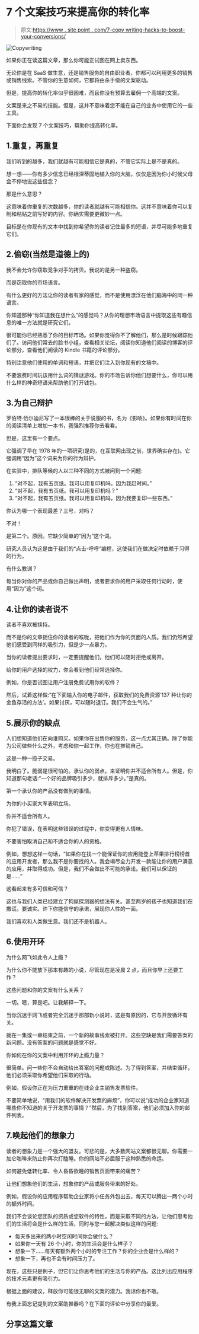 # 7 个文案技巧来提高你的转化率

> 原文:[https://www . site point . com/7-copy writing-hacks-to-boost-your-conversions/](https://www.sitepoint.com/7-copywriting-hacks-to-boost-your-conversions/)

![Copywriting](../Images/7e7243718db6ad46339baaf9c3c57600.png)

如果你正在读这篇文章，那么你可能正试图在网上卖东西。

无论你是在 SaaS 做生意，还是销售服务的自由职业者，你都可以利用更多的销售或销售线索。不管你的生意如何，它都将由杀手级的文案驱动。

但是，提高你的转化率似乎很困难，而且你没有预算去雇佣一个高端的文案。

文案是来之不易的技能。但是，这并不意味着您不能在自己的业务中使用它的一些工具。

下面你会发现 7 个文案技巧，帮助你提高转化率。

## 1.重复，再重复

我们听到的越多，我们就越有可能相信它是真的，不管它实际上是不是真的。

想一想——你有多少信念已经根深蒂固地植入你的大脑，仅仅是因为你小时候父母会不停地说这些信念？

那是什么意思？

这意味着你重复的次数越多，你的读者就越有可能相信你。这并不意味着你可以复制和粘贴之前写好的内容。你确实需要更微妙一点。

目标是在你现有的文本中找到你希望你的读者记住最多的短语，并尽可能多地重复它们。

## 2.偷窃(当然是道德上的)

我不会允许你窃取竞争对手的拷贝。我说的是另一种盗窃。

而是窃取你的市场语言。

有什么更好的方法让你的读者有家的感觉，而不是使用漂浮在他们脑海中的同一种语言。

你知道那种“你知道我在想什么”的感觉吗？从你的理想市场语言中提取这些有趣信息的唯一方法就是研究它们。

很可能你已经熟悉了你的目标市场。如果你觉得你不了解他们，那么是时候跟踪他们了。访问他们常去的脸书小组，查看相关论坛，阅读你知道他们阅读的博客的评论部分，查看他们阅读的 Kindle 书籍的评论部分。

特别注意他们使用的单词和短语，并把它们注入到你现有的文稿中。

不要浪费时间玩该用什么词的猜谜游戏。你的市场告诉你他们想要什么，你可以用什么样的神奇短语来帮助他们打开钱包。

## 3.为自己辩护

罗伯特·恰尔迪尼写了一本很棒的关于说服的书，名为《影响》。如果你有时间在你的阅读清单上增加一本书，我强烈推荐你去看看。

但是，这里有一个要点。

它强调了早在 1978 年的一项研究(是的，在互联网出现之前，世界确实存在)。它强调用“因为”这个词来为你的行为辩护。

在实验中，排队等候的人以三种不同的方式被问到一个问题:

1.  “对不起，我有五页纸。我可以用复印机吗，因为我赶时间。”
2.  “对不起，我有五页纸。我可以用复印机吗？”
3.  “对不起，我有五页纸。我可以用复印机吗，因为我要复印一些东西。”

你认为哪一个表现最差？三号，对吗？

不对！

是第二个。原因。它缺少简单的“因为”这个词。

研究人员认为这是由于我们的“点击-呼呼”编程，这使我们在做决定时依赖于习得的行为。

有什么教训？

每当你对你的产品或你自己做出声明，或者要求你的用户采取任何行动时，使用“因为”这个词。

## 4.让你的读者说不

读者不喜欢被挟持。

而不是你的文章扼住你的读者的喉咙，把他们作为你的页面的人质。我们仍然希望他们感受到同样的吸引力，但是少一点暴力。

当你的读者提出要求时，一定要提醒他们，他们可以随时拒绝或离开。

给你的用户选择的权力，你会看到他们经常选择你。

例如，你是否试图让用户注册免费试用你的软件？

然后，试着这样做:“在下面输入你的电子邮件，获取我们的免费资源‘137 种让你的金鱼存活的方法’。如果讨厌，可以随时退订。我们不会生气的。”

## 5.展示你的缺点

人们想知道他们在向谁购买。如果你在出售你的服务，这一点尤其正确。除了你能为公司做些什么之外，考虑和你一起工作，你也在推销自己。

这是一种一揽子交易。

我明白了。脆弱是很可怕的。承认你的弱点。来证明你并不适合所有人。但是，你知道那句老话:“一个好的品牌吸引多少，就排斥多少。”是真的。

第一个承认你的产品没有做到的事情。

为你的小买家大军表明立场。

你并不适合所有人。

你犯了错误，在表明这些错误的过程中，你变得更有人情味。

不要害怕取消自己和不适合你的人的资格。

例如，想想这样一句话，“如果你在找一个能保证你的应用能登上苹果排行榜榜首的应用开发者，那么我不是你要找的人。我会竭尽全力开发一款能让你的用户满意的应用，并取得成功。但是，我们不会做出不可能的承诺。我们可以保证的是……”

这看起来有多可信和可信？

这也与我们人类已经建立了狗屎探测器的想法有关。甚至两岁的孩子也知道我们在撒谎。要诚实。许下你能信守的承诺，展现你人性的一面。

我们喜欢和人类做生意。我们还不是机器人。

## 6.使用开环

为什么网飞如此令人上瘾？

为什么你不能放下那本有趣的小说，尽管现在是凌晨 2 点，而且你早上还要工作？

这些问题和你的文案有什么关系？

一切。嗯，算是吧。让我解释一下。

当你沉迷于网飞或者完全沉迷于那部新小说时，这是有原因的，它与开放循环有关。

就在一集或一章结束之前，一个新的故事线索被打开。这些空缺是我们需要答案的新问题。没有答案的问题就是感觉不好。

你如何在你的文案中利用开环的上瘾力量？

很简单。问一些你不会自动给出答案的问题或陈述。为了得到答案，并结束循环，他们必须采取你希望他们采取的行动。

例如，假设你正在为压力重重的在线企业主销售发票软件。

不要简单地说，“用我们的软件解决开发票的麻烦”，你可以说“成功的企业家知道哪些你不知道的关于开发票的事情？”然后，为了找到答案，他们必须加入你的邮件列表。

## 7.唤起他们的想象力

读者的想象力是一个强大的盟友。可悲的是，大多数网站文案都很无聊。你需要一加仑咖啡来防止你再次打瞌睡。你的网站不必屈服于这种熟悉的命运。

如何避免低转化率、令人昏昏欲睡的销售页面带来的痛苦？

让他们想象他们的生活，想象你的产品或服务带来的好处。

例如，假设你的应用程序帮助企业家将小任务外包出去，每天可以腾出一两个小时的额外时间。

我们不会谈论您团队的资质或您软件的特性，而是采取不同的方法，让他们思考他们的生活将会是什么样的生活，同时与您一起解决类似这样的问题:

*   每天多出来的两小时空闲时间你会做什么？
*   如果你一天有 26 个小时，你的生活会是什么样子？
*   想象一下……每天有额外两个小时的专注工作？你的企业会是什么样的？
*   想象一下，再也不会有时间压力了。

现在，这些只是例子，但它们让你思考他们的生活与你的产品。这比列出应用程序的技术元素更有吸引力。

根据上面的建议，释放你可能很无聊的文案的潜力。我谅你也不敢。

有我上面忘记提到的文案助推器吗？在下面的评论中分享你的最爱。

## 分享这篇文章